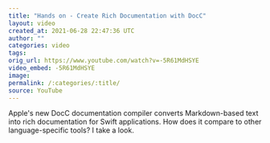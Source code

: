 ```yaml
---
title: "Hands on - Create Rich Documentation with DocC"
layout: video
created_at: 2021-06-28 22:47:36 UTC
author: ""
categories: video
tags: 
orig_url: https://www.youtube.com/watch?v=-5R61MdHSYE
video_embed: -5R61MdHSYE
image:
permalink: /:categories/:title/
source: YouTube
---
```

Apple's new DocC documentation compiler converts Markdown-based text into rich documentation for Swift applications. How does it compare to other language-specific tools? I take a look.